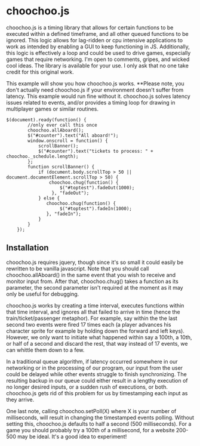 # choochoo.js
choochoo.js is a timing library that allows for certain functions to be executed within a defined timeframe, and all other queued functions to be ignored. This logic allows for lag-ridden or cpu intensive applications to work as intended by enabling a GUI to keep functioning in JS. Additionally, this logic is effectively a loop and could be used to drive games, especially games that require networking. I'm open to comments, gripes, and wicked cool ideas. The library is available for your use. I only ask that no one take credit for this original work.


This example will show you how choochoo.js works.
**Please note, you don't actually need choochoo.js if your environment doesn't suffer from latency. This example would run fine without it.
choochoo.js solves latency issues related to events, and/or provides a timing loop for drawing in multiplayer games or similar routines.



    $(document).ready(function() {
            //only ever call this once
            choochoo.allAboard();
            $("#counter").text("All aboard!");
            window.onscroll = function() {                 
                scrollBanner();    
                $("#counter").text("tickets to process: " + choochoo._schedule.length);                 
            };
            function scrollBanner() {
                if (document.body.scrollTop > 50 || document.documentElement.scrollTop > 50) {
                    choochoo.chug(function() {                        
                        $("#toptest").fadeOut(1000);                        
                     }, "fadeOut");                             
                } else {            
                   choochoo.chug(function() {                        
                        $("#toptest").fadeIn(1000); 
                   }, "fadeIn");                    
                }                  
            }
        });

## Installation

choochoo.js requires jquery, though since it's so small it could easily be rewritten to be vanilla javascript.
Note that you should call choochoo.allAboard() in the same event that you wish to receive and monitor input from.
After that, choochoo.chug() takes a function as its parameter, the second parameter isn't required at the moment as it may only be useful for debugging.

choochoo.js works by creating a time interval, executes functions within that time interval, and ignores all that failed to arrive in time (hence the train/ticket/passenger metaphor). For example, say within the the last second two events were fired 17 times each (a player advances his character sprite for example by holding down the forward and left keys). However, we only want to initiate what happened within say a 100th, a 10th, or half of a second and discard the rest, that way instead of 17 events, we can whittle them down to a few. 

In a traditional queue algorithm, if latency occurred somewhere in our networking or in the processing of our program, our input from the user could be delayed while other events struggle to finish synchronizing. The resulting backup in our queue could either result in a lengthy execution of no longer desired inputs, or a sudden rush of executions, or both. choochoo.js gets rid of this problem for us by timestamping each input as they arrive.

One last note, calling choochoo.setPoll(X) where X is your number of milliseconds, will result in changing the timestamped events polling. Without setting this, choochoo.js defaults to half a second (500 milliseconds). For a game you should probably try a 100th of a millisecond, for a website 200-500 may be ideal. It's a good idea to experiment!
